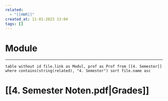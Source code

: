 ```yaml
---
related:
  - "[[HWR]]"
created_at: 11-01-2023 13:04
tags: []
---
```


# Module
---
```dataview
table without id file.link as Modul, prof as Prof from [[4. Semester]] where contains(string(related), "4. Semester") sort file.name asc
```

# [[4. Semester Noten.pdf|Grades]]